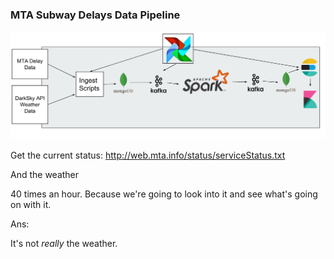 ### MTA Subway Delays Data Pipeline

![MTA Delays Pipeline](etc/pipeline.png)

Get the current status: http://web.mta.info/status/serviceStatus.txt

And the weather

40 times an hour. Because we're going to look into it and see what's going on with it.


Ans:

It's not _really_ the weather.
